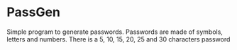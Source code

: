 # PassGen
Simple program to generate passwords. Passwords are made of symbols, letters and numbers. There is a 5, 10, 15, 20, 25 and 30 characters password
